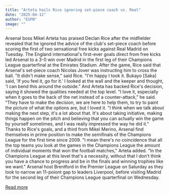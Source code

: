 ```yaml
---
title: "Arteta hails Rice ignoring set-piece coach vs. Real"
date: "2025-04-12"
author: "ESPN"
image: ""
---
```


Arsenal boss Mikel Arteta has praised Declan Rice after the midfielder revealed that he ignored the advice of the club's set-piece coach before scoring the first of two sensational free kicks against Real Madrid on Tuesday.
The England international's first-ever goals direct from free kicks led Arsenal to a 3-0 win over Madrid in the first leg of their Champions League quarterfinal at the Emirates Stadium.
After the game, Rice said that Arsenal's set-piece coach Nicolas Jover was instructing him to cross the ball.
"It didn't make sense," said Rice. "I'm happy I took it. Bukayo [Saka] said, 'If you feel it, go for it.' I looked at the wall and the keeper and thought, 'I can bend this around the outside."
And Arteta has backed Rice's decision, saying it showed the qualities needed at the top level.
"I love it, especially when it goes to the back of the net instead of a counter-attack," he said. "They have to make the decision, we are here to help them, to try to paint the picture of what the options are, but I loved it.
"I think when we talk about making the next step, it's a lot about that. It's about taking initiative, making things happen on the pitch and believing that you can actually win the game by yourself sometimes, and I was really impressed the way he did it."
Thanks to Rice's goals, and a third from Mikel Merino, Arsenal find themselves in prime position to make the semifinals of the Champions League for the first time since 2009.
"I mean there's no coincidence that all the top teams you look at the games in the Champions League the amount of individual moments that won the football matches," Arteta added.
"In the Champions League at this level that's a necessity, without that I don't think you have a chance to progress and be in the finals and winning trophies like we want."
Arsenal host Brentford in the Premier League on Saturday as they look to narrow an 11-poiont gap to leaders Liverpool, before visiting Madrid for the second leg of their Champions League quarterfinal on Wednesday.

[Read more](https://www.espn.com/soccer/story/_/id/44635025/arsenal-mikel-arteta-declan-rice-ignoring-set-piece-coach-real-madrid)
